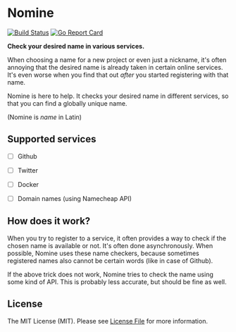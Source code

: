 # Nomine

[![Build Status](https://img.shields.io/travis/sagikazarmark/nomine.svg?style=flat-square)](https://travis-ci.org/sagikazarmark/nomine)
[![Go Report Card](https://goreportcard.com/badge/github.com/sagikazarmark/nomine?style=flat-square)](https://goreportcard.com/report/github.com/sagikazarmark/nomine)

**Check your desired name in various services.**

When choosing a name for a new project or even just a nickname, it's often annoying
that the desired name is already taken in certain online services. It's even worse
when you find that out *after* you started registering with that name.

Nomine is here to help. It checks your desired name in different services,
so that you can find a globally unique name.

(Nomine is *name* in Latin)


## Supported services

- [ ] Github
- [ ] Twitter
- [ ] Docker
- [ ] Domain names (using Namecheap API)


## How does it work?

When you try to register to a service, it often provides a way to check if the chosen name
is available or not. It's often done asynchronously. When possible, Nomine uses these name
checkers, because sometimes registered names also cannot be certain words (like in case of Github).

If the above trick does not work, Nomine tries to check the name using some kind of API.
This is probably less accurate, but should be fine as well.


## License

The MIT License (MIT). Please see [License File](LICENSE) for more information.
